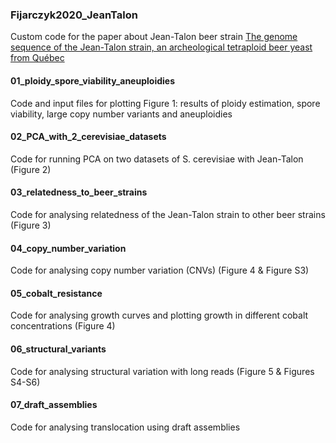 ### Fijarczyk2020_JeanTalon
Custom code for the paper about Jean-Talon beer strain [The genome sequence of the Jean-Talon strain, an archeological tetraploid beer yeast from Québec](https://www.biorxiv.org/content/10.1101/2020.02.11.944405v1)


#### 01_ploidy_spore_viability_aneuploidies

Code and input files for plotting Figure 1: results of ploidy estimation, spore viability, large copy number variants and aneuploidies

#### 02_PCA_with_2_cerevisiae_datasets

Code for running PCA on two datasets of S. cerevisiae with Jean-Talon (Figure 2)

#### 03_relatedness_to_beer_strains

Code for analysing relatedness of the Jean-Talon strain to other beer strains (Figure 3)

#### 04_copy_number_variation

Code for analysing copy number variation (CNVs) (Figure 4 & Figure S3)

#### 05_cobalt_resistance

Code for analysing growth curves and plotting growth in different cobalt concentrations (Figure 4)

#### 06_structural_variants

Code for analysing structural variation with long reads (Figure 5 & Figures S4-S6)

#### 07_draft_assemblies

Code for analysing translocation using draft assemblies

